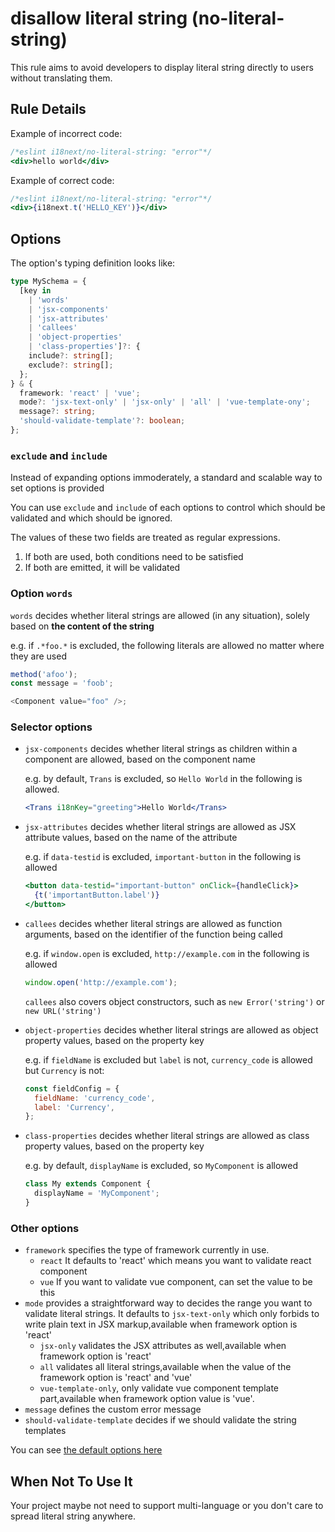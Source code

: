# disallow literal string (no-literal-string)

This rule aims to avoid developers to display literal string directly to users without translating them.

## Rule Details

Example of incorrect code:

```jsx
/*eslint i18next/no-literal-string: "error"*/
<div>hello world</div>
```

Example of correct code:

```jsx
/*eslint i18next/no-literal-string: "error"*/
<div>{i18next.t('HELLO_KEY')}</div>
```

## Options

The option's typing definition looks like:

```typescript
type MySchema = {
  [key in
    | 'words'
    | 'jsx-components'
    | 'jsx-attributes'
    | 'callees'
    | 'object-properties'
    | 'class-properties']?: {
    include?: string[];
    exclude?: string[];
  };
} & {
  framework: 'react' | 'vue';
  mode?: 'jsx-text-only' | 'jsx-only' | 'all' | 'vue-template-ony';
  message?: string;
  'should-validate-template'?: boolean;
};
```

### `exclude` and `include`

Instead of expanding options immoderately, a standard and scalable way to set options is provided

You can use `exclude` and `include` of each options to control which should be validated and which should be ignored.

The values of these two fields are treated as regular expressions.

1. If both are used, both conditions need to be satisfied
2. If both are emitted, it will be validated

### Option `words`

`words` decides whether literal strings are allowed (in any situation), solely based on **the content of the string**

e.g. if `.*foo.*` is excluded, the following literals are allowed no matter where they are used

```js
method('afoo');
const message = 'foob';

<Component value="foo" />;
```

### Selector options

- `jsx-components` decides whether literal strings as children within a component are allowed, based on the component name

  e.g. by default, `Trans` is excluded, so `Hello World` in the following is allowed.

  ```jsx
  <Trans i18nKey="greeting">Hello World</Trans>
  ```

- `jsx-attributes` decides whether literal strings are allowed as JSX attribute values, based on the name of the attribute

  e.g. if `data-testid` is excluded, `important-button` in the following is allowed

  ```jsx
  <button data-testid="important-button" onClick={handleClick}>
    {t('importantButton.label')}
  </button>
  ```

- `callees` decides whether literal strings are allowed as function arguments, based on the identifier of the function being called

  e.g. if `window.open` is excluded, `http://example.com` in the following is allowed

  ```js
  window.open('http://example.com');
  ```

  `callees` also covers object constructors, such as `new Error('string')` or `new URL('string')`

- `object-properties` decides whether literal strings are allowed as object property values, based on the property key

  e.g. if `fieldName` is excluded but `label` is not, `currency_code` is allowed but `Currency` is not:

  ```js
  const fieldConfig = {
    fieldName: 'currency_code',
    label: 'Currency',
  };
  ```

- `class-properties` decides whether literal strings are allowed as class property values, based on the property key

  e.g. by default, `displayName` is excluded, so `MyComponent` is allowed

  ```js
  class My extends Component {
    displayName = 'MyComponent';
  }
  ```

### Other options

- `framework` specifies the type of framework currently in use.
  - `react` It defaults to 'react' which means you want to validate react component
  - `vue` If you want to validate vue component, can set the value to be this
- `mode` provides a straightforward way to decides the range you want to validate literal strings.
  It defaults to `jsx-text-only` which only forbids to write plain text in JSX markup,available when framework option is 'react'
  - `jsx-only` validates the JSX attributes as well,available when framework option is 'react'
  - `all` validates all literal strings,available when the value of the framework option is 'react' and 'vue'
  - `vue-template-only`, only validate vue component template part,available when framework option value is 'vue'.
- `message` defines the custom error message
- `should-validate-template` decides if we should validate the string templates

You can see [the default options here](../../lib/options/defaults.js)

## When Not To Use It

Your project maybe not need to support multi-language or you don't care to spread literal string anywhere.
